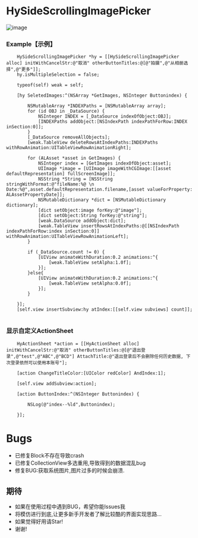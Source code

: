 # HySideScrollingImagePicker

![image](https://raw.githubusercontent.com/wwdc14/HySideScrollingImagePicker/FixBranch/HySideScrollingImagePicker/Untitled.gif)

### Example【示例】
```objc
    HySideScrollingImagePicker *hy = [[HySideScrollingImagePicker alloc] initWithCancelStr:@"取消" otherButtonTitles:@[@"拍摄",@"从相册选择",@"更多"]];
    hy.isMultipleSelection = false;
    
    typeof(self) weak = self;
    
    [hy SeletedImages:^(NSArray *GetImages, NSInteger Buttonindex) {
       
        NSMutableArray *INDEXPaths = [NSMutableArray array];
        for (id OBJ in _DataSource) {
            NSInteger INDEX = [_DataSource indexOfObject:OBJ];
            [INDEXPaths addObject:[NSIndexPath indexPathForRow:INDEX inSection:0]];
        }
        [_DataSource removeAllObjects];
        [weak.TableView deleteRowsAtIndexPaths:INDEXPaths withRowAnimation:UITableViewRowAnimationRight];
        
        for (ALAsset *asset in GetImages) {
            NSInteger index = [GetImages indexOfObject:asset];
            UIImage *image = [UIImage imageWithCGImage:[[asset defaultRepresentation] fullScreenImage]];
            NSString *String = [NSString stringWithFormat:@"fileName:%@ \n Date:%@",asset.defaultRepresentation.filename,[asset valueForProperty: ALAssetPropertyDate]];
            NSMutableDictionary *dict = [NSMutableDictionary dictionary];
            [dict setObject:image forKey:@"image"];
            [dict setObject:String forKey:@"string"];
            [weak.DataSource addObject:dict];
            [weak.TableView insertRowsAtIndexPaths:@[[NSIndexPath indexPathForRow:index inSection:0]] withRowAnimation:UITableViewRowAnimationLeft];
        }
        
        if (_DataSource.count != 0) {
            [UIView animateWithDuration:0.2 animations:^{
                [weak.TableView setAlpha:1.0f];
            }];
        }else{
            [UIView animateWithDuration:0.2 animations:^{
                [weak.TableView setAlpha:0.0f];
            }];
        }
        
    }];
    [self.view insertSubview:hy atIndex:[[self.view subviews] count]];
    
```

### 显示自定义ActionSheet
```objc
    HyActionSheet *action = [[HyActionSheet alloc] initWithCancelStr:@"取消" otherButtonTitles:@[@"退出登录",@"test",@"ABC",@"BCD"] AttachTitle:@"退出登录后不会删除任何历史数据, 下次登录依然可以使用本账号"];
    
    [action ChangeTitleColor:[UIColor redColor] AndIndex:1];
    
    [self.view addSubview:action];
    
    [action ButtonIndex:^(NSInteger Buttonindex) {
       
        NSLog(@"index--%ld",Buttonindex);
        
    }];
```
# Bugs
* 已修复Block不存在导致crash
* 已修复CollectionView多选重用,导致得到的数据混乱bug
* 修复BUG:获取系统图片,图片过多的时候会崩溃.

## 期待
* 如果在使用过程中遇到BUG，希望你能Issues我
* 将模仿进行到底,让更多新手开发者了解比较酷的界面实现思路... 
* 如果觉得好用请Star!
* 谢谢!
